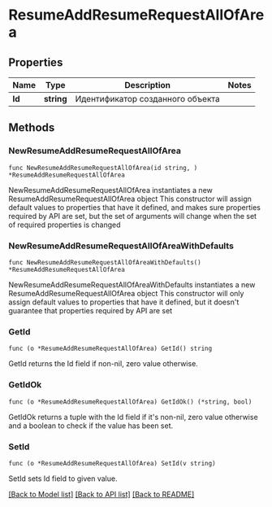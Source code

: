 # ResumeAddResumeRequestAllOfArea

## Properties

Name | Type | Description | Notes
------------ | ------------- | ------------- | -------------
**Id** | **string** | Идентификатор созданного объекта | 

## Methods

### NewResumeAddResumeRequestAllOfArea

`func NewResumeAddResumeRequestAllOfArea(id string, ) *ResumeAddResumeRequestAllOfArea`

NewResumeAddResumeRequestAllOfArea instantiates a new ResumeAddResumeRequestAllOfArea object
This constructor will assign default values to properties that have it defined,
and makes sure properties required by API are set, but the set of arguments
will change when the set of required properties is changed

### NewResumeAddResumeRequestAllOfAreaWithDefaults

`func NewResumeAddResumeRequestAllOfAreaWithDefaults() *ResumeAddResumeRequestAllOfArea`

NewResumeAddResumeRequestAllOfAreaWithDefaults instantiates a new ResumeAddResumeRequestAllOfArea object
This constructor will only assign default values to properties that have it defined,
but it doesn't guarantee that properties required by API are set

### GetId

`func (o *ResumeAddResumeRequestAllOfArea) GetId() string`

GetId returns the Id field if non-nil, zero value otherwise.

### GetIdOk

`func (o *ResumeAddResumeRequestAllOfArea) GetIdOk() (*string, bool)`

GetIdOk returns a tuple with the Id field if it's non-nil, zero value otherwise
and a boolean to check if the value has been set.

### SetId

`func (o *ResumeAddResumeRequestAllOfArea) SetId(v string)`

SetId sets Id field to given value.



[[Back to Model list]](../README.md#documentation-for-models) [[Back to API list]](../README.md#documentation-for-api-endpoints) [[Back to README]](../README.md)


